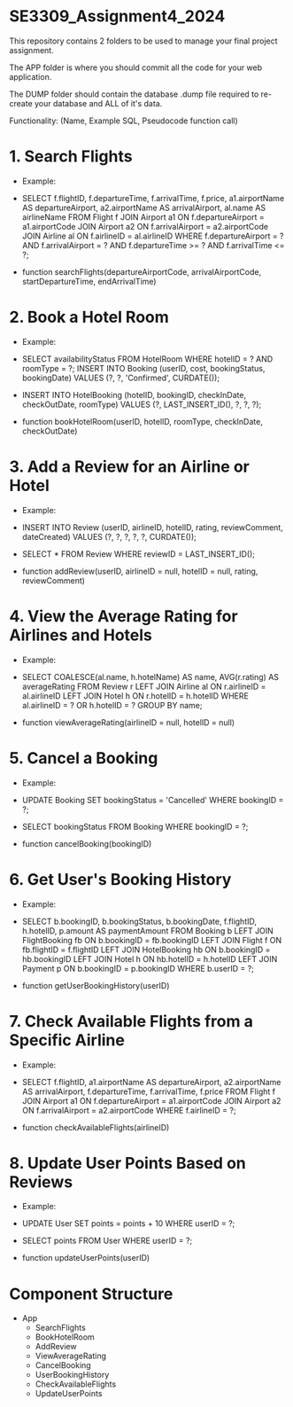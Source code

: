 # SE3309_Assignment4_2024

This repository contains 2 folders to be used to manage your final project assignment.

The APP folder is where you should commit all the code for your web application.

The DUMP folder should contain the database .dump file required to re-create your database and ALL of it's data.


Functionality: (Name, Example SQL, Pseudocode function call)

# 1. Search Flights
- Example:
- SELECT 
    f.flightID, 
    f.departureTime, 
    f.arrivalTime, 
    f.price, 
    a1.airportName AS departureAirport, 
    a2.airportName AS arrivalAirport, 
    al.name AS airlineName
FROM Flight f
JOIN Airport a1 ON f.departureAirport = a1.airportCode
JOIN Airport a2 ON f.arrivalAirport = a2.airportCode
JOIN Airline al ON f.airlineID = al.airlineID
WHERE f.departureAirport = ? AND f.arrivalAirport = ? AND f.departureTime >= ? AND f.arrivalTime <= ?;


- function searchFlights(departureAirportCode, arrivalAirportCode, startDepartureTime, endArrivalTime)

    
    
# 2. Book a Hotel Room
- Example:
- SELECT availabilityStatus 
FROM HotelRoom 
WHERE hotelID = ? AND roomType = ?;
INSERT INTO Booking (userID, cost, bookingStatus, bookingDate) 
VALUES (?, ?, 'Confirmed', CURDATE());
- INSERT INTO HotelBooking (hotelID, bookingID, checkInDate, checkOutDate, roomType) 
VALUES (?, LAST_INSERT_ID(), ?, ?, ?);

- function bookHotelRoom(userID, hotelID, roomType, checkInDate, checkOutDate)



# 3. Add a Review for an Airline or Hotel
- Example:
- INSERT INTO Review (userID, airlineID, hotelID, rating, reviewComment, dateCreated) 
VALUES (?, ?, ?, ?, ?, CURDATE());
- SELECT * FROM Review WHERE reviewID = LAST_INSERT_ID();

- function addReview(userID, airlineID = null, hotelID = null, rating, reviewComment)




# 4. View the Average Rating for Airlines and Hotels
- Example:
- SELECT 
    COALESCE(al.name, h.hotelName) AS name, 
    AVG(r.rating) AS averageRating 
FROM Review r
LEFT JOIN Airline al ON r.airlineID = al.airlineID
LEFT JOIN Hotel h ON r.hotelID = h.hotelID
WHERE al.airlineID = ? OR h.hotelID = ?
GROUP BY name;

- function viewAverageRating(airlineID = null, hotelID = null)


# 5. Cancel a Booking
- Example:
- UPDATE Booking 
SET bookingStatus = 'Cancelled' 
WHERE bookingID = ?;
- SELECT bookingStatus FROM Booking WHERE bookingID = ?;

- function cancelBooking(bookingID)



# 6. Get User's Booking History
- Example:
- SELECT 
    b.bookingID, 
    b.bookingStatus, 
    b.bookingDate, 
    f.flightID, 
    h.hotelID, 
    p.amount AS paymentAmount
FROM Booking b
LEFT JOIN FlightBooking fb ON b.bookingID = fb.bookingID
LEFT JOIN Flight f ON fb.flightID = f.flightID
LEFT JOIN HotelBooking hb ON b.bookingID = hb.bookingID
LEFT JOIN Hotel h ON hb.hotelID = h.hotelID
LEFT JOIN Payment p ON b.bookingID = p.bookingID
WHERE b.userID = ?;

- function getUserBookingHistory(userID)



# 7. Check Available Flights from a Specific Airline
- Example:
- SELECT 
    f.flightID, 
    a1.airportName AS departureAirport, 
    a2.airportName AS arrivalAirport, 
    f.departureTime, 
    f.arrivalTime, 
    f.price 
FROM Flight f
JOIN Airport a1 ON f.departureAirport = a1.airportCode
JOIN Airport a2 ON f.arrivalAirport = a2.airportCode
WHERE f.airlineID = ?;

- function checkAvailableFlights(airlineID)



# 8. Update User Points Based on Reviews
- Example:
- UPDATE User 
SET points = points + 10 
WHERE userID = ?;
- SELECT points FROM User WHERE userID = ?;

- function updateUserPoints(userID)



# Component Structure 
- App
    - SearchFlights
    - BookHotelRoom
    - AddReview
    - ViewAverageRating
    - CancelBooking
    - UserBookingHistory
    - CheckAvailableFlights
    - UpdateUserPoints





